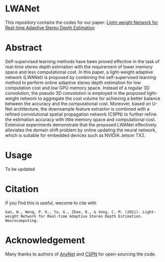 # LWANet
This repository contains the codes for our paper: [Light-weight Network for Real-time Adaptive Stereo Depth Estimation](https://www.sciencedirect.com/science/article/pii/S0925231221002599) 

# Abstract
Self-supervised learning methods have been proved effective in the task of real-time stereo
depth estimation with the requirement of lower memory space and less computational cost. In this
paper, a light-weight adaptive network (LWANet) is proposed by combining the self-supervised
learning method to perform online adaptive stereo depth estimation for low computation cost and
low GPU memory space. Instead of a regular 3D convolution, the pseudo 3D convolution is
employed in the proposed light-weight network to aggregate the cost volume for achieving a better
balance between the accuracy and the computational cost. Moreover, based on U-Net architecture,
the downsample feature extractor is combined with a refined convolutional spatial propagation
network (CSPN) to further refine the estimation accuracy with little memory space and
computational cost. Extensive experiments demonstrate that the proposed LWANet effectively
alleviates the domain shift problem by online updating the neural network, which is suitable for
embedded devices such as NVIDIA Jetson TX2.

# Usage 

 To be updated

# Citation

If you find this is useful, wecome to cite with 

```
Gan, W., Wong, P. K., Yu, G., Zhao, R., & Vong, C. M. (2021). Light-weight Network for Real-time Adaptive Stereo Depth Estimation. Neurocomputing.
```

# Acknowledgement

Many thanks to authors of [AnyNet](https://github.com/mileyan/AnyNet) and [CSPN](https://github.com/XinJCheng/CSPN) for open-sourcing the code.
